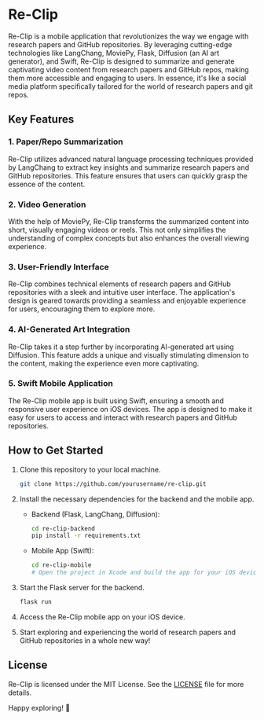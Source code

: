 # Re-Clip

Re-Clip is a mobile application that revolutionizes the way we engage with research papers and GitHub repositories. By leveraging cutting-edge technologies like LangChang, MoviePy, Flask, Diffusion (an AI art generator), and Swift, Re-Clip is designed to summarize and generate captivating video content from research papers and GitHub repos, making them more accessible and engaging to users. In essence, it's like a social media platform specifically tailored for the world of research papers and git repos.

## Key Features

### 1. Paper/Repo Summarization
Re-Clip utilizes advanced natural language processing techniques provided by LangChang to extract key insights and summarize research papers and GitHub repositories. This feature ensures that users can quickly grasp the essence of the content.

### 2. Video Generation
With the help of MoviePy, Re-Clip transforms the summarized content into short, visually engaging videos or reels. This not only simplifies the understanding of complex concepts but also enhances the overall viewing experience.

### 3. User-Friendly Interface
Re-Clip combines technical elements of research papers and GitHub repositories with a sleek and intuitive user interface. The application's design is geared towards providing a seamless and enjoyable experience for users, encouraging them to explore more.

### 4. AI-Generated Art Integration
Re-Clip takes it a step further by incorporating AI-generated art using Diffusion. This feature adds a unique and visually stimulating dimension to the content, making the experience even more captivating.

### 5. Swift Mobile Application
The Re-Clip mobile app is built using Swift, ensuring a smooth and responsive user experience on iOS devices. The app is designed to make it easy for users to access and interact with research papers and GitHub repositories.

## How to Get Started

1. Clone this repository to your local machine.
   
   ```bash
   git clone https://github.com/yourusername/re-clip.git
   ```

2. Install the necessary dependencies for the backend and the mobile app.

   - Backend (Flask, LangChang, Diffusion):
   
     ```bash
     cd re-clip-backend
     pip install -r requirements.txt
     ```

   - Mobile App (Swift):
   
     ```bash
     cd re-clip-mobile
     # Open the project in Xcode and build the app for your iOS device or simulator.
     ```

3. Start the Flask server for the backend.
   
   ```bash
   flask run
   ```

4. Access the Re-Clip mobile app on your iOS device.

5. Start exploring and experiencing the world of research papers and GitHub repositories in a whole new way!


## License

Re-Clip is licensed under the MIT License. See the [LICENSE](LICENSE) file for more details.


Happy exploring! 🚀
